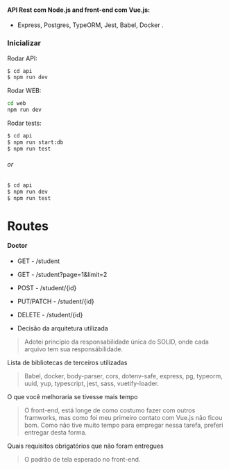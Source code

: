 #### API Rest com Node.js and front-end com Vue.js:

- Express, Postgres, TypeORM, Jest, Babel, Docker .

### Inicializar

Rodar API:

```sh
$ cd api
$ npm run dev
```

Rodar WEB:

```sh
cd web
npm run dev
```

Rodar tests:

```sh
$ cd api
$ npm run start:db
$ npm run test
```

###### or

```sh
$ cd api
$ npm run dev
$ npm run test
```

# Routes

#### Doctor

-   GET - /student
-   GET - /student?page=1&limit=2
-   POST - /student/{id}
-   PUT/PATCH - /student/{id}
-   DELETE - /student/{id}



- Decisão da arquitetura utilizada
> Adotei princípio da responsabilidade única do SOLID, onde cada arquivo tem sua responsábilidade.
>
Lista de bibliotecas de terceiros utilizadas
> Babel, docker, body-parser, cors, dotenv-safe, express, pg, typeorm, uuid, yup, typescript, jest, sass, vuetify-loader.

O que você melhoraria se tivesse mais tempo
 > O front-end, está longe de como costumo fazer com outros framworks, mas como foi meu primeiro contato com Vue.js não ficou bom. Como não tive muito tempo para empregar nessa tarefa, preferi entregar desta forma. 

Quais requisitos obrigatórios que não foram entregues
 > O  padrão de tela esperado no front-end.